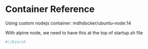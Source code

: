 # Container Reference

Using custom nodejs container: mdhdocker/ubuntu-node:14

With alpine node, we need to have this at the top of startup.sh file

```bash
#!/bin/sh

```
